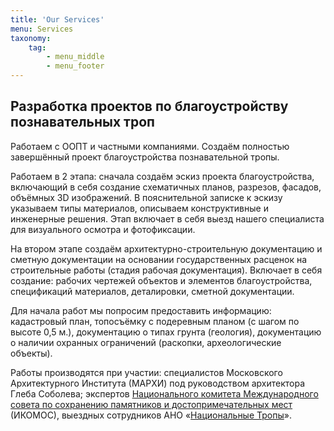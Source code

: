 ```yaml
---
title: 'Our Services'
menu: Services
taxonomy:
    tag:
        - menu_middle
        - menu_footer
---
```


## Разработка проектов по благоустройству познавательных троп

Работаем с ООПТ и частными компаниями. Создаём полностью завершённый проект благоустройства познавательной тропы. 

Работаем в 2 этапа: сначала создаём эскиз проекта благоустройства, включающий в себя создание схематичных планов, разрезов, фасадов, объёмных 3D изображений. В пояснительной записке к эскизу указываем типы материалов, описываем конструктивные и инженерные решения. Этап включает в себя выезд нашего специалиста для визуального осмотра и фотофиксации.

На втором этапе создаём архитектурно-строительную документацию и сметную документации на основании государственных расценок на строительные работы (стадия рабочая документация). Включает в себя создание: рабочих чертежей объектов и элементов благоустройства, спецификаций материалов, деталировки, сметной документации.

Для начала работ мы попросим предоставить информацию: кадастровый план, топосъёмку с подеревным планом (с шагом по высоте 0,5 м.), документацию о типах грунта (геология), документацию о наличии охранных ограничений (раскопки, археологические объекты).

Работы производятся при участии: специалистов Московского Архитектурного Института (МАРХИ) под руководством архитектора Глеба Соболева; экспертов [Национального комитета Международного совета по сохранению памятников и достопримечательных мест](http://icomos.org.ru) (ИКОМОС), выездных сотрудников АНО «[Национальные Тропы](/)».